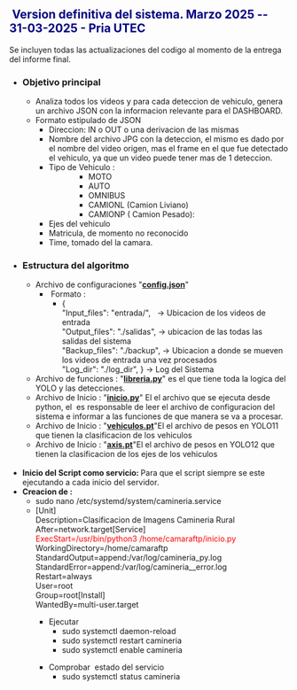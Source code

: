 <!-- Pria UTEC-->
<h2><span style="color: #000080;"><strong>&nbsp;Version definitiva del sistema. Marzo 2025 -- 31-03-2025 - Pria UTEC</strong></span></h2>
<p>Se incluyen todas las actualizaciones del codigo al momento de la entrega del informe final.</p>
<ul>
<li>
<h3><strong>Objetivo principal</strong></h3>
<ul>
<li>Analiza todos los videos y para cada deteccion de vehiculo, genera un archivo JSON con la informacion relevante para el DASHBOARD.</li>
<li>Formato estipulado de JSON
<ul>
<li>Direccion: IN o OUT o una derivacion de las mismas</li>
<li>Nombre del archivo JPG con la deteccion, el mismo es dado por el nombre del video origen, mas el frame en el que fue detectado el vehiculo, ya que un video puede tener mas de 1 deteccion.</li>
<li>Tipo de Vehiculo : <br />
<ul>
<li style="list-style-type: none;">
<ul>
<li style="list-style-type: none;">
<ul>
<li>MOTO</li>
<li>AUTO</li>
<li>OMNIBUS</li>
<li>CAMIONL (Camion Liviano)</li>
<li>CAMIONP ( Camion Pesado):</li>
</ul>
</li>
</ul>
</li>
</ul>
</li>
<li>Ejes del vehiculo</li>
<li>Matricula, de momento no reconocido</li>
<li>Time, tomado del la camara.</li>
</ul>
</li>
</ul>
</li>
<li>
<h3><strong>Estructura del algoritmo</strong></h3>
<ul>
<li>Archivo de configuraciones "<span style="text-decoration: underline;"><strong>config.json</strong></span>"
<ul>
<li>&nbsp;Formato : <br />
<ul>
<li>{<br />"Input_files": "entrada/",&nbsp;&nbsp; -&gt; Ubicacion de los videos de entrada<br />"Output_files": "./salidas", -&gt; ubicacion de las todas las salidas del sistema<br />"Backup_files": "./backup", -&gt; Ubicacion a donde se mueven los videos de entrada una vez procesados<br />"Log_dir": "./log_dir", } -&gt; Log del Sistema</li>
</ul>
</li>
</ul>
</li>
<li>Archivo de funciones : "<strong><span style="text-decoration: underline;">libreria.py</span></strong>" es el que tiene toda la logica del YOLO y las detecciones.</li>
<li>Archivo de Inicio : "<span style="text-decoration: underline;"><strong>inicio.py</strong></span>" El el archivo que se ejecuta desde python, el&nbsp; es responsable de leer el archivo de configuracion del sistema e informar a las funciones de que manera se va a procesar.</li>
<li>Archivo de Inicio : "<span style="text-decoration: underline;"><strong>vehiculos.pt</strong></span>"El el archivo de pesos en YOLO11 que tienen la clasificacion de los vehiculos</li>
<li>Archivo de Inicio : "<span style="text-decoration: underline;"><strong>axis.pt</strong></span>"El el archivo de pesos en YOLO12 que tienen la clasificacion de los ejes de los vehiculos<br /><br /></li>
</ul>
</li>
<li><strong>Inicio del Script como servicio: </strong>Para que el script siempre se este ejecutando a cada inicio del servidor.</li>
<li><strong>Creacion de :</strong>
<ul>
<li>sudo nano /etc/systemd/system/camineria.service</li>
<li>[Unit]<br />Description=Clasificacion de Imagens Camineria Rural<br />After=network.target[Service]<br /><span style="color: #ff0000;">ExecStart=/usr/bin/python3 /home/camaraftp/inicio.py</span><br />WorkingDirectory=/home/camaraftp<br />StandardOutput=append:/var/log/camineria_py.log<br />StandardError=append:/var/log/camineria__error.log<br />Restart=always<br />User=root<br />Group=root[Install]<br />WantedBy=multi-user.target</li>
</ul>
</li>
</ul>
<ul>
<li style="list-style-type: none;">
<ul>
<li style="list-style-type: none;">
<ul>
<li>Ejecutar
<ul>
<li>sudo systemctl daemon-reload</li>
<li>sudo systemctl restart camineria</li>
<li>sudo systemctl enable camineria</li>
</ul>
</li>
</ul>
</li>
</ul>
</li>
</ul>
<ul>
<li style="list-style-type: none;">
<ul>
<li style="list-style-type: none;">
<ul>
<li>Comprobar&nbsp; estado del servicio
<ul>
<li>sudo systemctl status camineria</li>
</ul>
</li>
</ul>
</li>
</ul>
</li>
</ul>
